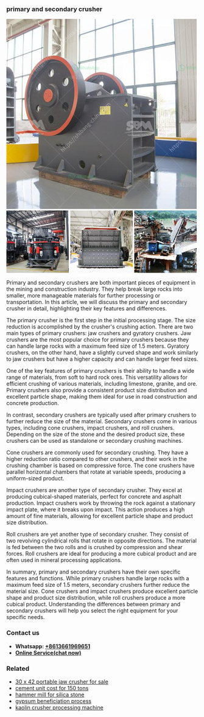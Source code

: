 <h3>primary and secondary crusher</h3><img src='1708663487.jpg' alt=''><p>Primary and secondary crushers are both important pieces of equipment in the mining and construction industry. They help break large rocks into smaller, more manageable materials for further processing or transportation. In this article, we will discuss the primary and secondary crusher in detail, highlighting their key features and differences.</p><p>The primary crusher is the first step in the initial processing stage. The size reduction is accomplished by the crusher's crushing action. There are two main types of primary crushers: jaw crushers and gyratory crushers. Jaw crushers are the most popular choice for primary crushers because they can handle large rocks with a maximum feed size of 1.5 meters. Gyratory crushers, on the other hand, have a slightly curved shape and work similarly to jaw crushers but have a higher capacity and can handle larger feed sizes.</p><p>One of the key features of primary crushers is their ability to handle a wide range of materials, from soft to hard rock ores. This versatility allows for efficient crushing of various materials, including limestone, granite, and ore. Primary crushers also provide a consistent product size distribution and excellent particle shape, making them ideal for use in road construction and concrete production.</p><p>In contrast, secondary crushers are typically used after primary crushers to further reduce the size of the material. Secondary crushers come in various types, including cone crushers, impact crushers, and roll crushers. Depending on the size of the stone and the desired product size, these crushers can be used as standalone or secondary crushing machines.</p><p>Cone crushers are commonly used for secondary crushing. They have a higher reduction ratio compared to other crushers, and their work in the crushing chamber is based on compressive force. The cone crushers have parallel horizontal chambers that rotate at variable speeds, producing a uniform-sized product.</p><p>Impact crushers are another type of secondary crusher. They excel at producing cubical-shaped materials, perfect for concrete and asphalt production. Impact crushers work by throwing the rock against a stationary impact plate, where it breaks upon impact. This action produces a high amount of fine materials, allowing for excellent particle shape and product size distribution.</p><p>Roll crushers are yet another type of secondary crusher. They consist of two revolving cylindrical rolls that rotate in opposite directions. The material is fed between the two rolls and is crushed by compression and shear forces. Roll crushers are ideal for producing a more cubical product and are often used in mineral processing applications.</p><p>In summary, primary and secondary crushers have their own specific features and functions. While primary crushers handle large rocks with a maximum feed size of 1.5 meters, secondary crushers further reduce the material size. Cone crushers and impact crushers produce excellent particle shape and product size distribution, while roll crushers produce a more cubical product. Understanding the differences between primary and secondary crushers will help you select the right equipment for your specific needs.</p><h3>Contact us</h3><ul><li><strong>Whatsapp:&nbsp;<a href="https://wa.me/8613661969651">+8613661969651</a></strong></li><li><a href="https://swt.shibang-china.com/?git&amp;zhl&amp;primary and secondary crusher"><strong>Online Service(chat now)</strong></a></li></ul><h3>Related</h3><ul><li><a href='30 x 42 portable jaw crusher for sale.md'>30 x 42 portable jaw crusher for sale</a></li><li><a href='cement unit cost for 150 tons.md'>cement unit cost for 150 tons</a></li><li><a href='hammer mill for silica stone.md'>hammer mill for silica stone</a></li><li><a href='gypsum beneficiation process.md'>gypsum beneficiation process</a></li><li><a href='kaolin crusher processing machine.md'>kaolin crusher processing machine</a></li></ul>